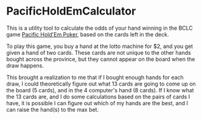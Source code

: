 # PacificHoldEmCalculator

This is a utility tool to calculate the odds of your hand winning in the BCLC game [Pacific Hold'Em Poker](https://lotto.bclc.com/pacific-holdem-poker.html), based on the cards left in the deck.

To play this game, you buy a hand at the lotto machine for $2, and you get given a hand of two cards. These cards are not unique to the other hands bought across the province, but they cannot appear on the board when the draw happens. 

This brought a realization to me that if I bought enough hands for each draw, I could theoretically figure out what 13 cards are going to come up on the board (5 cards), and in the 4 computer's hand (8 cards). If I know what the 13 cards are, and I do some calculations based on the pairs of cards I have, it is possible I can figure out which of my hands are the best, and I can raise the hand(s) to the max bet.
